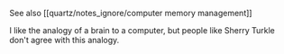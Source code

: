 See also [[quartz/notes_ignore/computer memory management]]

I like the analogy of a brain to a computer, but people like Sherry Turkle don't agree with this analogy. 